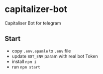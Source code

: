 # capitalizer-bot
Capitaliser Bot for telegram

## Start
* copy `.env.epamle` to `.env` file
* update `BOT_ENV` param with real bot Token
* install `npm i`
* run `npm start`
